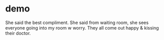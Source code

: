 # demo

She said the best compliment. She said from waiting room, she sees everyone going into my room w worry.
 They all come out happy & kissing their doctor.
